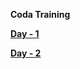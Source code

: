 **Coda Training**

[**Day - 1**](https://github.com/Wignesh/coda-training/tree/Day-1)

[**Day - 2**](https://github.com/Wignesh/coda-training/tree/Day-2)
